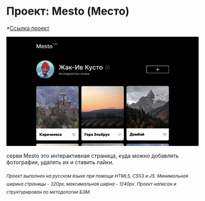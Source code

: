 # Проект: Mesto (Место)
*[Ссылка проект](https://AnastasiiaKunstman.github.io/mesto/index.html)

![Путешествие по России](/images/mesto.png)


серви Mesto это интерактивная страница, куда можно добавлять фотографии, удалять их и ставить лайки.

<sub>*Проект выполнен на русском языке при помощи HTML5, CSS3 и JS. Минимальная ширина страницы - 320px, максимальная ширна - 1240px. Проект написан и структурирован по методологии БЭМ.*</sub>